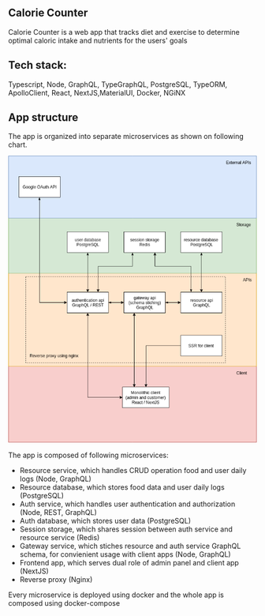 ## Calorie Counter

Calorie Counter is a web app that tracks diet and exercise to determine optimal caloric intake and nutrients for the users' goals

## Tech stack:

Typescript, Node, GraphQL, TypeGraphQL, PostgreSQL, TypeORM, ApolloClient, React, NextJS,MaterialUI, Docker, NGiNX

## App structure

The app is organized into separate microservices as shown on following chart.

<p align="center">
<img src="https://raw.githubusercontent.com/WalenPiotr/calorie-counter-v2/master/cc-system-chart.png"/>
</p>

The app is composed of following microservices:

- Resource service, which handles CRUD operation food and user daily logs (Node, GraphQL)
- Resource database, which stores food data and user daily logs (PostgreSQL)
- Auth service, which handles user authentication and authorization (Node, REST, GraphQL)
- Auth database, which stores user data (PostgreSQL)
- Session storage, which shares session between auth service and resource service (Redis)
- Gateway service, which stiches resource and auth service GraphQL schema, for convienient usage with client apps (Node, GraphQL)
- Frontend app, which serves dual role of admin panel and client app (NextJS)
- Reverse proxy (Nginx)

Every microservice is deployed using docker and the whole app is composed using docker-compose
